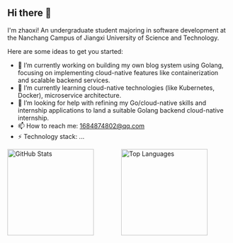 ## Hi there 👋

I'm zhaoxi! An undergraduate student majoring in software development at the Nanchang Campus of Jiangxi University of Science and Technology.

Here are some ideas to get you started:

- 🔭 I’m currently working on building my own blog system using Golang, focusing on implementing cloud-native features like containerization and scalable backend services.
- 🌱 I’m currently learning cloud-native technologies (like Kubernetes, Docker), microservice architecture.
- 🤔 I’m looking for help with refining my Go/cloud-native skills and internship applications to land a suitable Golang backend cloud-native internship.
- 📫 How to reach me: 1684874802@qq.com
- ⚡ Technology stack: ...

<div style="display: flex; gap: 10px; max-width: 1000px; margin: 0 auto;width: 100%">
  <!-- 两个卡片平均分配宽度，且最大宽度相同 -->
  <img src="https://github-readme-stats.vercel.app/api?username=zhaoxi1224&count_private=true&show_icons=true&show_owner=true&height=195" 
       alt="GitHub Stats" style="flex: 1; min-width: 0; max-width: 50%; height: 195px; object-fit: contain;">
  <img src="https://github-readme-stats.vercel.app/api/top-langs/?username=zhaoxi1224&layout=compact&height=195" 
       alt="Top Languages" style="flex: 1; min-width: 0; max-width: 50%; height: 195px; object-fit: contain;">
</div>
